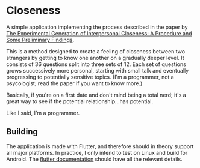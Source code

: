 # Closeness

A simple application implementing the process described in the paper by [The Experimental Generation of Interpersonal Closeness: A Procedure and Some Preliminary Findings](https://doi.org/10.1177/0146167297234003).

This is a method designed to create a feeling of closeness between two strangers by getting to know one another on a gradually deeper level. It consists of 36 questions split into three sets of 12. Each set of questions grows successively more personal, starting with small talk and eventually progressing to potentially sensitive topics. (I'm a programmer, not a psycologist; read the paper if you want to know more.)

Basically, if you're on a first date and don't mind being a total nerd; it's a great way to see if the potential relationship...has potential.

Like I said, I'm a programmer.

## Building

The application is made with Flutter, and therefore should in theory support all major platforms. In practice, I only intend to test on Linux and build for Android. The [flutter documentation](https://docs.flutter.dev/deployment/android) should have all the relevant details.